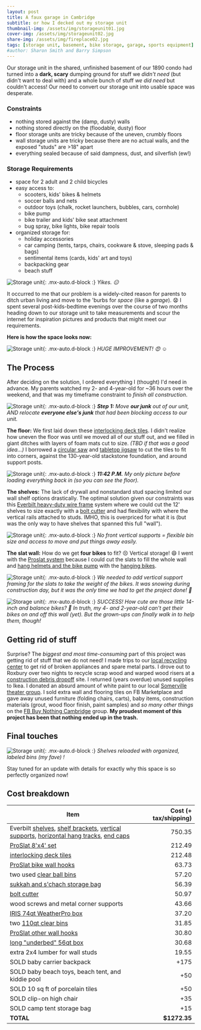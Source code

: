 ```yaml
---
layout: post
title: A faux garage in Cambridge
subtitle: or how I decked out my storage unit
thumbnail-img: /assets/img/storageunit01.jpg
cover-img: /assets/img/storageunit02.jpg
share-img: /assets/img/fireplace02.jpg
tags: [storage unit, basement, bike storage, garage, sports equipment]
#author: Sharon Smith and Barry Simpson
---
```


Our storage unit in the shared, unfinished basement of our 1890 condo had turned into a **dark, scary** dumping ground for stuff we *didn't
need* (but didn't want to deal with) and a whole bunch of stuff *we did need* but couldn't access! Our need to convert our storage unit into usable space was desperate.

### Constraints
* nothing stored against the (damp, dusty) walls
* nothing stored directly on the (floodable, dusty) floor
* floor storage units are tricky because of the uneven, crumbly floors
* wall storage units are tricky because there are no actual walls, and the exposed "studs" are >18" apart
* everything sealed because of said dampness, dust, and silverfish (ew!)

### Storage Requirements
* space for 2 adult and 2 child bicycles
* easy access to:
  * scooters, kids' bikes & helmets
  * soccer balls and nets
  * outdoor toys (chalk, rocket launchers, bubbles, cars, cornhole)
  * bike pump
  * bike trailer and kids' bike seat attachment
  * bug spray, bike lights, bike repair tools
* organized storage for:
  * holiday accessories
  * car camping (tents, tarps, chairs, cookware & stove, sleeping pads & bags)
  * sentimental items (cards, kids' art and toys)
  * backpacking gear
  * beach stuff

![Storage unit](../assets/img/storageunit06.jpg){: .mx-auto.d-block :}
*Yikes. :expressionless:*

It occurred to me that our problem is a widely-cited reason for parents to ditch urban living and move to the 'burbs for *space* (like a *garage*).
:anguished: I spent several post-kids-bedtime evenings over the course of two months heading down to our storage unit to take
measurements and scour the internet for inspiration pictures and products that might meet our requirements.

**Here is how the space looks now:**

![Storage unit](../assets/img/storageunit07.jpg){: .mx-auto.d-block :}
*HUGE IMPROVEMENT! :heart_eyes: :relaxed:*

## The Process

After deciding on the solution, I ordered everything I (thought) I'd need in advance. My parents watched my 2- and 4-year-old
for ~36 hours over the weekend, and that was my timeframe constraint to *finish all construction*.

![Storage unit](../assets/img/storageunit03.jpg){: .mx-auto.d-block :}
***Step 1:** Move **our junk** out of our unit, AND relocate **everyone else's junk** that had been blocking access to our unit.*

**The floor:** We first laid down these
[interlocking deck tiles](https://www.homedepot.com/p/326396808). I didn't realize how uneven the floor was until we
moved all of our stuff out, and we filled in giant ditches with layers of foam mats cut to size. *(TBD if that was a good idea...)* I borrowed a [circular saw](https://www.homedepot.com/p/RYOBI-ONE-HP-18V-Brushless-Cordless-7-1-4-in-Circular-Saw-Tool-Only-PBLCS300B/314109411) and
[tabletop jigsaw](https://www.amazon.com/Rockwell-BladeRunner-Portable-Tabletop-Accessories/dp/B00L47FZ8A/) to cut the tiles to fit into corners, against the 130-year-old stackstone foundation, and around support posts.

![Storage unit](../assets/img/storageunit01.jpg){: .mx-auto.d-block :}
***11:42 P.M.** My only picture before loading everything back in (so you can see the floor).*

**The shelves:** The lack of drywall and nonstandard stud spacing limited our wall shelf options drastically.
The optimal solution given our constraints was this [Everbilt heavy-duty wire frame](https://www.homedepot.com/p/Everbilt-6-ft-x-20-in-Heavy-Duty-Wire-Shelf-90257/314183866)
system where we could cut the 12' shelves to size exactly with a [bolt cutter](https://www.homedepot.com/p/Milwaukee-18-in-Bolt-Cutter-with-3-8-in-Maximum-Cut-Capacity-48-22-4018/312620426) and had flexibility with where the vertical rails attached to studs. IMHO, this is overpriced
for what it is (but was the only way to have shelves that spanned this full "wall").

![Storage unit](../assets/img/storageunit04.jpg){: .mx-auto.d-block :}
*No front vertical supports = flexible bin size and access to move and put things away easily.*

**The slat wall:** How do we get **four bikes** to fit? :persevere: Vertical storage! :smile: I went with the
[Proslat system](https://www.homedepot.com/p/Proslat-PVC-Slatwall-8-ft-x-4-ft-White-88102/203496104) because I could cut the slats to fill the whole wall and [hang helmets and the bike pump](https://www.homedepot.com/p/Proslat-Slatwall-4-in-Hooks-12-Pack-13002/204743455) with the [hanging bikes](https://www.homedepot.com/p/Proslat-Slatwall-Vertical-Bike-Hook-2-Pack-13028/204743464).

![Storage unit](../assets/img/storageunit08.jpg){: .mx-auto.d-block :}
*We needed to add vertical support framing for the slats to take the weight of the bikes. It was snowing during construction day, but it was the only time we had to get the project done! :muscle:*

![Storage unit](../assets/img/storageunit05.jpg){: .mx-auto.d-block :}
*SUCCESS! How cute are those little 14-inch and balance bikes? :bicyclist: In truth, my 4- and 2-year-old can't get their bikes on and off this wall (yet). But the grown-ups can finally walk in to help them, though!*

## Getting rid of stuff

Surprise? The *biggest and most time-consuming* part of this project was getting rid of stuff that we do not need!
I made trips to our [local recycling center](https://www.cambridgema.gov/services/recyclingcenter) to get rid of broken appliances and spare metal parts.
I drove out to Roxbury over two nights to recycle scrap wood and warped wood risers at a [construction debris dropoff](https://resourcewasteservices.com/our-facilities/resource-roxbury/) site.
I returned (years overdue) unused supplies to Ikea.
I donated an absurd amount of white paint to our local [Somerville theater group](https://www.theatreatfirst.org/).
I sold extra wall and flooring tiles on FB Marketplace and gave away unused furniture (folding chairs, carts), baby items, construction materials (grout, wood floor finish, paint samples)
and *so many other things* on the [FB Buy Nothing Cambridge](https://www.facebook.com/groups/476638806418590) group.
 **My proudest moment of this project has been that nothing ended up in the trash.**

## Final touches

![Storage unit](../assets/img/storageunit02.jpg){: .mx-auto.d-block :}
*Shelves reloaded with organized, labeled bins (my fave) !*

Stay tuned for an update with details for exactly why this space is so perfectly organized now!

## Cost breakdown

| Item | Cost (+ tax/shipping) |
| --- | ---: |
| Everbilt [shelves](https://www.homedepot.com/p/Everbilt-12-ft-x-20-in-Heavy-Duty-Wire-Shelf-90175/314183873), [shelf brackets](https://www.homedepot.com/p/Everbilt-20-in-L-White-Steel-Heavy-Duty-Support-Bracket-90316/314700560), [vertical supports](https://www.homedepot.com/p/Everbilt-84-in-L-White-Steel-Heavy-Duty-Vertical-Rail-90290/314586379), [horizontal hang tracks](https://www.homedepot.com/p/Everbilt-80-in-Heavy-Duty-Steel-Hang-Track-90288/314586388), [end caps](https://www.homedepot.com/p/Everbilt-Small-End-Caps-20-Pack-90234/314184189) | 750.35 |
| [ProSlat 8'x4' set](https://www.homedepot.com/p/Proslat-PVC-Slatwall-8-ft-x-4-ft-White-88102/203496104) | 212.49 |
| [interlocking deck tiles](https://www.homedepot.com/p/11-8-in-x-11-8-in-Outdoor-Square-Plastic-Interlocking-Flooring-Deck-Tiles-for-Courtyard-Garden-44-pieces-in-Brown-C-F-B-90469/326396808) | 212.48 |
| [ProSlat bike wall hooks](https://www.homedepot.com/p/Proslat-Slatwall-Vertical-Bike-Hook-2-Pack-13028/204743464) | 63.73 |
| two used [clear ball bins](https://www.amazon.com/gp/product/B0085U20JG/) | 57.20 |
| [sukkah and s'chach storage bag](https://www.sukkot.com/shop/sukkah-storage-bags/) | 56.39 |
| [bolt cutter](https://www.homedepot.com/p/Milwaukee-18-in-Bolt-Cutter-with-3-8-in-Maximum-Cut-Capacity-48-22-4018/312620426) | 50.97 |
| wood screws and metal corner supports | 43.66 |
| [IRIS 74qt WeatherPro box](https://www.homedepot.com/p/IRIS-74-Qt-WeatherPro-Storage-Box-in-Clear-110586/300735908) | 37.20 |
| two [110qt clear bins](https://www.target.com/p/sterilite-110qt-clear-view-storage-bin-with-latch-purple/-/A-13794501) | 31.85 |
| [ProSlat other wall hooks](https://www.homedepot.com/p/Proslat-Slatwall-4-in-Hooks-12-Pack-13002/204743455) | 30.80 |
| [long "underbed" 56qt box](https://www.containerstore.com/s/closet/closet-boxes-bins/our-clear-storage-boxes/12d?productId=11004743) | 30.68 |
| extra 2x4 lumber for wall studs | 19.55 |
| SOLD baby carrier backpack | +175 |
| SOLD baby beach toys, beach tent, and kiddie pool | +50 |
| SOLD 10 sq ft of porcelain tiles | +50 |
| SOLD clip-on high chair | +35 |
| SOLD camp tent storage bag | +15 |
| **TOTAL** | **$1272.35** |